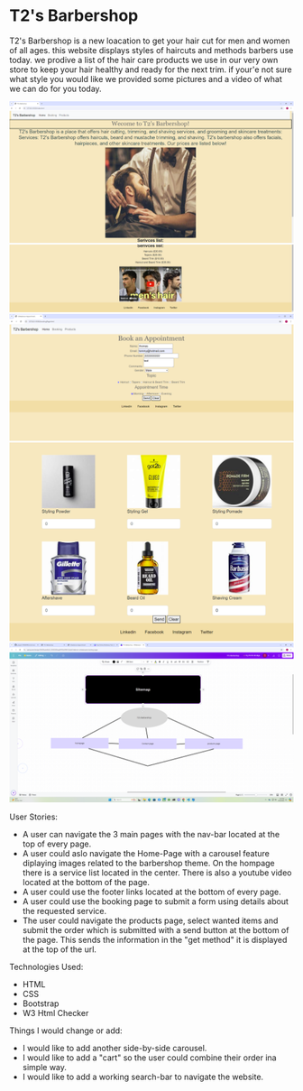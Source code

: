 ﻿# T2's Barbershop

T2's Barbershop is a new loacation to get your hair cut for men and women of all ages. this website displays styles of haircuts and methods barbers use today. we prodive a list of the hair care products we use in our very own store to keep your hair healthy and ready for the next trim. if your'e not sure what style you would like we provided some pictures and a video of what we can do for you today.

  <img src="./images/Screenshot 2024-09-23 211713.png/" style="width:600px">
  <img src="./images/Screenshot 2024-09-23 211727.png/" style="width:600px">
  <img src="./images/Screenshot 2024-09-23 211642.png/" style="width:600px">
  <img src="./images/Screenshot 2024-09-23 211747.png" style="width:600px">
  <img src="./images/Screenshot (6).png" style="width:600px">

User Stories:

- A user can navigate the 3 main pages with the nav-bar located at the top of every page.
- A user could aslo navigate the Home-Page with a carousel feature diplaying images related to the barbershop theme. On the hompage there is a service list located in the center. There is also a youtube video located at the bottom of the page.
- A user could use the footer links located at the bottom of every page.
- A user could use the booking page to submit a form using details about the requested service.
- The user could navigate the products page, select wanted items and submit the order which is submitted with a send button at the bottom of the page. This sends the information in the "get method" it is displayed at the top of the url.

Technologies Used:

- HTML
- CSS
- Bootstrap
- W3 Html Checker

Things I would change or add:

- I would like to add another side-by-side carousel.
- I would like to add a "cart" so the user could combine their order ina simple way.
- I would like to add a working search-bar to navigate the website.
